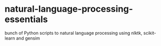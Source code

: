# natural-language-processing-essentials
bunch of Python scripts to natural language processing using nlktk, scikit-learn and gensim
